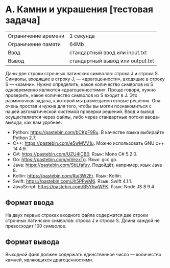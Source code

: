 # A. Камни и украшения [тестовая задача]
|                       |                                   |
| ---                   | ---                               |
| Ограничение времени	| 1 секунда                         |
| Ограничение памяти    |	64Mb                            |
| Ввод	                | стандартный ввод или input.txt    |
| Вывод	                | стандартный вывод или output.txt  |
Даны две строки строчных латинских символов: строка J и строка S. Символы, входящие в строку J, — «драгоценности», входящие в строку S — «камни». Нужно определить, какое количество символов из S одновременно являются «драгоценностями». Проще говоря, нужно проверить, какое количество символов из S входит в J.
Это разминочная задача, к которой мы размещаем готовые решения. Она очень простая и нужна для того, чтобы вы могли познакомиться с нашей автоматической системой проверки решений. Ввод и вывод осуществляется через файлы, либо через стандартные потоки ввода-вывода, как вам удобнее.
- Python: https://pastebin.com/bCKpF9Ru. В качестве языка выбирайте Python 2.7.
- C++: https://pastebin.com/e5wMVV1u. Можно использовать GNU c++ 14 4.9.
- C#: https://pastebin.com/UZU4iCB0. Язык: Mono C# 5.2.0.
- Go: https://pastebin.com/vjVezxTg. Язык: gcc go.
- Java: https://pastebin.com/SbLfafuv. Подойдёт, например, язык Java 8.
- Kotlin: https://pastebin.com/Ruj3W2Er. Язык: Kotlin.
- Swift: https://pastebin.com/Jh5PPwM6. Язык: Swift 4.1.1.
- JavaScript: https://pastebin.com/B5YhwWFK. Язык: Node JS 8.9.4

## Формат ввода
На двух первых строках входного файла содержатся две строки строчных латинских символов: строка J и строка S. Длина каждой не превосходит 100 символов.
## Формат вывода
Выходной файл должен содержать единственное число — количество камней, являющихся драгоценностями.